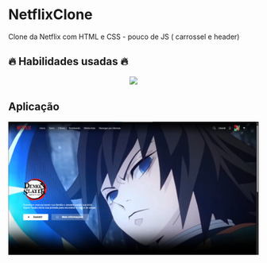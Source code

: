 <h1> NetflixClone </h1>
Clone da Netflix com HTML e CSS - pouco de JS ( carrossel e header)

<h2>🔥 Habilidades usadas 🔥</h2>
  <p align="center">
    <img src="https://skillicons.dev/icons?i=html,css,javascript">
  </p>

<h2>Aplicação</h2>
  <p align="center">
    <img src="imagens/imgReadme.png">
  </p>
